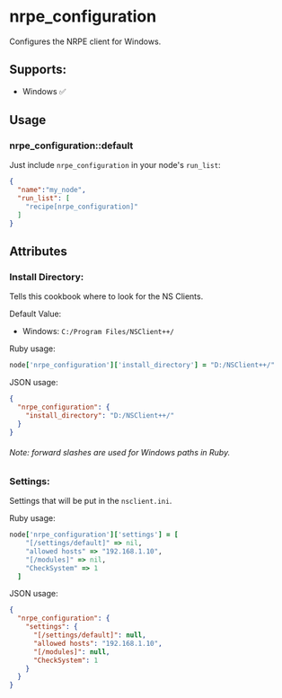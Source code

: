# nrpe_configuration

Configures the NRPE client for Windows.

## Supports:

- Windows :white_check_mark:

## Usage

### nrpe_configuration::default

Just include `nrpe_configuration` in your node's `run_list`:

```json
{
  "name":"my_node",
  "run_list": [
    "recipe[nrpe_configuration]"
  ]
}
```

## Attributes 

### Install Directory:

Tells this cookbook where to look for the NS Clients.

Default Value: 

- Windows: `C:/Program Files/NSClient++/`

Ruby usage:

```ruby
node['nrpe_configuration']['install_directory'] = "D:/NSClient++/"
```

JSON usage:

```json
{
  "nrpe_configuration": {
    "install_directory": "D:/NSClient++/"
  }
}
```
###### Note: forward slashes are used for Windows paths in Ruby.

### Settings:

Settings that will be put in the `nsclient.ini`.

Ruby usage:

```ruby
node['nrpe_configuration']['settings'] = [
    "[/settings/default]" => nil,
    "allowed hosts" => "192.168.1.10",
    "[/modules]" => nil,
    "CheckSystem" => 1
  ]
```

JSON usage:

```json
{
  "nrpe_configuration": {
    "settings": {
      "[/settings/default]": null,
      "allowed hosts": "192.168.1.10",
      "[/modules]": null,
      "CheckSystem": 1
    }
  }
}
```
